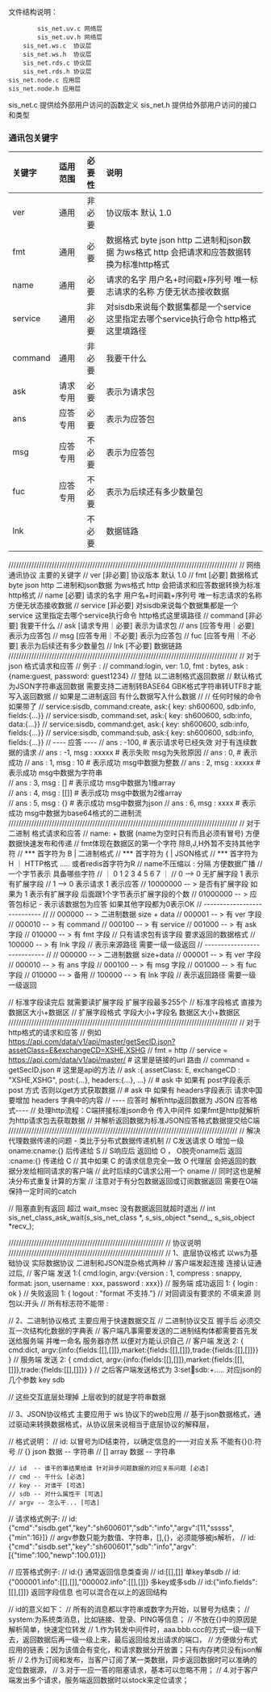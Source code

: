 ﻿
文件结构说明：

            sis_net.uv.c 网络层  
            sis_net.uv.h 网络层  
        sis_net.ws.c  协议层  
        sis_net.ws.h  协议层  
        sis_net.rds.c 协议层  
        sis_net.rds.h 协议层  
    sis_net.node.c 应用层  
    sis_net.node.h 应用层  
sis_net.c   提供给外部用户访问的函数定义
sis_net.h   提供给外部用户访问的接口和类型


   ### 通讯包关键字
   | 关键字 | 适用范围 | 必要性 | 说明 |
   | :---   | :----: | :----: | :--- |
   | ver    |  通用   |  非必要 | 协议版本 默认 1.0
   | fmt    |  通用   |  必要   |     数据格式 byte json http 二进制和json数据 为ws格式 http 会把请求和应答数据转换为标准http格式
   | name   |  通用   |  必要   |  请求的名字 用户名+时间戳+序列号 唯一标志请求的名称 方便无状态接收数据
   | service|  通用   |  非必要  |   对sisdb来说每个数据集都是一个service 这里指定去哪个service执行命令 http格式这里填路径
   | command|  通用   |  非必要  |   我要干什么 
   | ask    | 请求专用| 必要 | 表示为请求包
   | ans    | 应答专用| 必要 | 表示为应答包
   | msg    | 应答专用| 不必要 | 表示为应答包
   | fuc    | 应答专用| 不必要 | 表示为后续还有多少数量包
   | lnk    |        |不必要 |  数据链路 |

//////////////////////////////////////////////////////////////////////////////////////////
// 网络通讯协议 主要的关键字
// ver     [非必要] 协议版本 默认 1.0
// fmt     [必要] 数据格式 byte json http 二进制和json数据 为ws格式 http 会把请求和应答数据转换为标准http格式
// name    [必要] 请求的名字 用户名+时间戳+序列号 唯一标志请求的名称 方便无状态接收数据
// service [非必要]   对sisdb来说每个数据集都是一个service 这里指定去哪个service执行命令 http格式这里填路径
// command [非必要]   我要干什么 
// ask     [请求专用｜必要] 表示为请求包
// ans     [应答专用｜必要] 表示为应答包
// msg     [应答专用｜不必要] 表示为应答包
// fuc     [应答专用｜不必要] 表示为后续还有多少数量包
// lnk     [不必要] 数据链路
//////////////////////////////////////////////////////////////////////////////////////////
// 对于 json 格式请求和应答
// 例子 : 
// command:login, ver: 1.0, fmt : bytes, ask : {name:guest, password: guest1234} // 登陆 以二进制格式返回数据
//     默认格式为JSON字符串返回数据 需要支持二进制转BASE64 GBK格式字符串转UTF8才能写入返回数据
//     如果是二进制返回 有什么数据写入什么数据
// 
// 任何时候的命令 如果带了
// service:sisdb, command:create, ask:{ key: sh600600, sdb:info, fields:{...}}
// service:sisdb, command:set,    ask:{ key: sh600600, sdb:info, data:{...}}
// service:sisdb, command:get,    ask:{ key: sh600600, sdb:info, fields:{...}}
// service:sisdb, command:sub,    ask:{ key: sh600600, sdb:info, fields:{...}}
// ---- 应答 ----
// ans : -100,               # 表示请求号已经失效 对于有连续数据的请求
// ans : -1,  msg : xxxxx    # 表示失败 msg为失败原因 
// ans :  0,                 # 表示成功 
// ans :  1,  msg : 10       # 表示成功 msg中数据为整数
// ans :  2,  msg : xxxxx    # 表示成功 msg中数据为字符串  
// ans :  3,  msg : []       # 表示成功 msg中数据为1维array  
// ans :  4,  msg : [[]]     # 表示成功 msg中数据为2维array  
// ans :  5,  msg : {}       # 表示成功 msg中数据为json 
// ans :  6,  msg : xxxx     # 表示成功 msg中数据为base64格式的二进制流
//////////////////////////////////////////////////////////////////////////////////////////
// 对于 二进制 格式请求和应答
// name: + 数据 (name为空时只有而且必须有冒号) 方便数据快速发布和传递
// fmt体现在数据区的第一个字符 除B,J,H外暂不支持其他字符
// *** 首字符为 B | 二进制格式 
// *** 首字符为 { | JSON格式 
// *** 首字符为 H ｜ HTTP格式 ..... 或者redis首字符为R
// name不压缩以 : 分隔 方便数据广播
// 一个字节表示 具备哪些字符 
// ｜ 0 1 2 3 4 5 6 7 ｜
//  0 --> 0 无扩展字段  1 表示有扩展字段
//  1 --> 0 表示请求   1 表示应答
//  10000000   -- > 是否有扩展字段 如果为 1 表示有扩展字段 后面跟1个字节表示扩展字段的个数
//  01000000   -- > 应答包标记 - 表示该数据包为应答 如果其他字段都为0表示OK
// ----------------------------  //
//    000000   -- > 二进制数据 size + data
//    000001   -- > 有 ver 字段
//    000010   -- > 有 command
//    000100   -- > 有 service
//    001000   -- > 有 ask 字段
//    010000   -- > 有 fmt 字段  // 只有请求包有该字段 要求返回的数据格式 
//    100000   -- > 有 lnk 字段  // 表示来源路径 需要一级一级返回
// ----------------------------  //
//    000000   -- > 二进制数据 size+data
//    000001   -- > 有 ver 字段
//    000010   -- > 有 ans 字段
//    000100   -- > 有 msg 字段
//    001000   -- > 有 fuc 字段
//    010000   -- > 备用
//    100000   -- > 有 lnk 字段  // 表示返回路径 需要一级一级返回

//  标准字段读完后 就需要读扩展字段 扩展字段最多255个
//  标准字段格式 直接为数据区大小+数据区
//  扩展字段格式 字段大小+字段名 数据区大小+数据区
//////////////////////////////////////////////////////////////////////////////////////////
// 对于http格式的请求和应答
// 例如 https://api.com/data/v1/api/master/getSecID.json?assetClass=E&exchangeCD=XSHE,XSHG 
// fmt = http
// service = https://api.com/data/v1/api/master/ # 这里是链接的url 路由
// command = getSecID.json  # 这里是api的方法
// ask :{ assetClass: E, exchangeCD : "XSHE,XSHG", post:{...}, headers:{...}, ...}
//       # ask 中 如果有 post字段表示 post 方式 否则以get方式获取数据
//       # ask 中 如果有 headers字段表示 请求中国要增加 headers 字典中的内容
// ---- 应答时 解析http返回数据为 JSON 应答格式----
// 处理http流程：C端拼接标准json命令 传入中间件 如果fmt是http就解析为http请求包去获取数据 
// 并解析返回数据为标准JSON应答格式数据提交给C端
//////////////////////////////////////////////////////////////////////////////////////////
// 解决代理数据传递的问题 - 类比于分布式数据传递机制
// C发送请求 O 增加一级 oname:cname:{} 后传递给 S
// S响应后 返回给 O ， O脱壳oname后 返回 :cname:{} 传递给 C
// 其中如果 C 的请求信息完全一致 O 代理层 会把返回的数据分发给相同请求的客户端
// 此时后续的C请求公用一个 oname 
// 同时这也是解决分布式重复计算的方案
// 注意对于有分包数据返回或订阅数据返回 需要在O端保持一定时间的catch



// 阻塞直到有返回 超过 wait_msec 没有数据返回就超时退出
// int sis_net_class_ask_wait(s_sis_net_class *, s_sis_object *send_, s_sis_object *recv_);

/////////////////////////////////////////////////////////////
// 协议说明
/////////////////////////////////////////////////////////////
// 1、底层协议格式 以ws为基础协议 实际数据协议 二进制和JSON混杂格式两种
// 客户端发起连接 连接认证通过后, 
// 客户端 发送 1:{ cmd:login, argv:{version : 1, compress : snappy, format: json, username : xxx, password : xxx}}
// 服务端 成功返回 1: { login : ok }
//       失败返回 1: { logout : "format 不支持."}
// 对回调没有要求的 不填来源 则包以:开头
// 所有标志符不能带 :

// 2、二进制协议格式 主要应用于快速数据交互 
// 二进制协议交互 握手后 必须交互一次结构化数据的字典表 
// 客户端凡事需要发送的二进制结构体都需要首先发送给服务端 并唯一命名 服务器亦然 以便对方能认识自己
// 客户端 发送 2: { cmd:dict, argv:{info:{fields:[[],[]]},market:{fields:[[],[]]},trade:{fields:[[],[]]}} }
// 服务端 发送 2: { cmd:dict, argv:{info:{fields:[[],[]]},market:{fields:[[],[]]},trade:{fields:[[],[]]}} }
// 之后客户端发送格式为 3:set:key:sdb:+..... 对应json的几个参数 key sdb 

// 这些交互底层处理掉 上层收到的就是字符串数据 

// 3、JSON协议格式 主要应用于 ws 协议下的web应用 
// 基于json数据格式，通过驱动来转换数据格式，从协议层来说相当于底层协议的解释层，

// 格式说明：
// id: 以冒号为ID结束符，以确定信息的一一对应关系 不能有{}():符号
// {} json 数据 -- 字符串
// [] array 数据 -- 字符串
	
	// id  -- 谁干的事结果给谁 针对异步问题数据的对应关系问题 [必选]
	// cmd -- 干什么 [必选]
	// key -- 对谁干 [可选]
	// sdb -- 对什么属性干 [可选] 
	// argv -- 怎么干... [可选]

// 请求格式例子:
// id:{"cmd":"sisdb.get","key":"sh600601","sdb":"info","argv":[11,"sssss",{"min":16}]}
	// argv参数只能为数值、字符串，[],{}，必须能够被js解析，
// id:{"cmd":"sisdb.set","key":"sh600601","sdb":"info","argv":[{"time":100,"newp":100.01}]}

// 应答格式例子:
// id:{} 通常返回信息类查询
// id:[[],[]] 单key单sdb
// id:{"000001.info":[[],[]],"000002.info":[[],[]]} 多key或多sdb 
// id:{"info.fields":[[],[]]} 返回字段信息 也可以混合在以上的返回结构


// id的意义如下：
// 	所有的消息都以字符串或数字为开始，以冒号为结束；
// 	system:为系统类消息，比如链接、登录、PING等信息；
// 	不放在{}中的原因是解析简单，快速定位转发
// 	1.作为转发中间件时，aaa.bbb.ccc的方式一级一级下去，返回数据后再一级一级上来，最后返回给发出请求的端口，
// 	  方便做分布式应用的链表；因为该值会有变化，和请求数据分开放置；只有内存拷贝没有json解析
// 	2.作为订阅和发布，当客户订阅了某一类数据，异步返回数据时可以准确的定位数据源，
// 	3.对于一应一答的阻塞请求，基本可以忽略不用；
//  4.对于客户端发出多个请求，服务端返回数据时以stock来定位请求；
